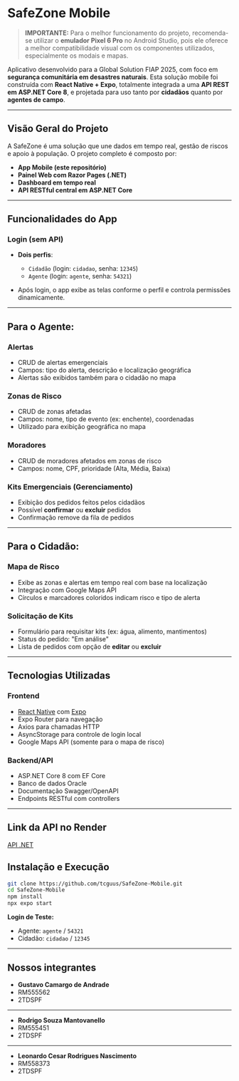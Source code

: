 # SafeZone Mobile
> **IMPORTANTE:** Para o melhor funcionamento do projeto, recomenda-se utilizar o **emulador Pixel 6 Pro** no Android Studio, pois ele oferece a melhor compatibilidade visual com os componentes utilizados, especialmente os modais e mapas.

Aplicativo desenvolvido para a Global Solution FIAP 2025, com foco em **segurança comunitária em desastres naturais**. Esta solução mobile foi construída com **React Native + Expo**, totalmente integrada a uma **API REST em ASP.NET Core 8**, e projetada para uso tanto por **cidadãos** quanto por **agentes de campo**.

---

## Visão Geral do Projeto

A SafeZone é uma solução que une dados em tempo real, gestão de riscos e apoio à população. O projeto completo é composto por:

*  **App Mobile (este repositório)**
*  **Painel Web com Razor Pages (.NET)**
*  **Dashboard em tempo real**
*  **API RESTful central em ASP.NET Core**

---

##  Funcionalidades do App

###  Login (sem API)

* **Dois perfis**:

  * `Cidadão` (login: `cidadao`, senha: `12345`)
  * `Agente` (login: `agente`, senha: `54321`)
* Após login, o app exibe as telas conforme o perfil e controla permissões dinamicamente.

---

##  Para o Agente:

###  Alertas

* CRUD de alertas emergenciais
* Campos: tipo do alerta, descrição e localização geográfica
* Alertas são exibidos também para o cidadão no mapa

###  Zonas de Risco

* CRUD de zonas afetadas
* Campos: nome, tipo de evento (ex: enchente), coordenadas
* Utilizado para exibição geográfica no mapa

###  Moradores

* CRUD de moradores afetados em zonas de risco
* Campos: nome, CPF, prioridade (Alta, Média, Baixa)

### Kits Emergenciais (Gerenciamento)

* Exibição dos pedidos feitos pelos cidadãos
* Possível **confirmar** ou **excluir** pedidos
* Confirmação remove da fila de pedidos

---

##  Para o Cidadão:

###  Mapa de Risco

* Exibe as zonas e alertas em tempo real com base na localização
* Integração com Google Maps API
* Círculos e marcadores coloridos indicam risco e tipo de alerta

###  Solicitação de Kits

* Formulário para requisitar kits (ex: água, alimento, mantimentos)
* Status do pedido: "Em análise"
* Lista de pedidos com opção de **editar** ou **excluir**

---

##  Tecnologias Utilizadas

###  Frontend

* [React Native](https://reactnative.dev/) com [Expo](https://expo.dev/)
* Expo Router para navegação
* Axios para chamadas HTTP
* AsyncStorage para controle de login local
* Google Maps API (somente para o mapa de risco)

### Backend/API

* ASP.NET Core 8 com EF Core
* Banco de dados Oracle
* Documentação Swagger/OpenAPI
* Endpoints RESTful com controllers

---

## Link da API no Render
[API .NET](https://dashboard.render.com/web/srv-d0vhjpu3jp1c73e792sg)

## Instalação e Execução

```bash
git clone https://github.com/tcguus/SafeZone-Mobile.git
cd SafeZone-Mobile
npm install
npx expo start
```

**Login de Teste:**

* Agente: `agente` / `54321`
* Cidadão: `cidadao` / `12345`

---

## Nossos integrantes
- **Gustavo Camargo de Andrade**
- RM555562
- 2TDSPF
-------------------------------------------
- **Rodrigo Souza Mantovanello**
- RM555451
- 2TDSPF
-------------------------------------------
- **Leonardo Cesar Rodrigues Nascimento**
- RM558373
- 2TDSPF
